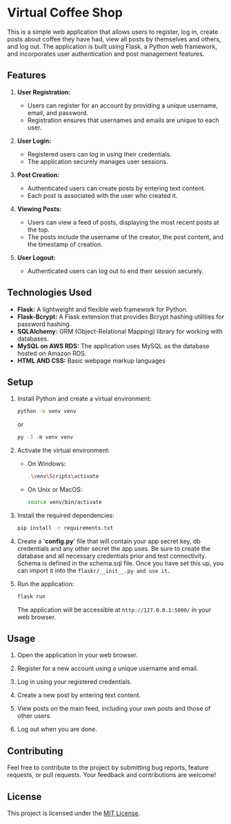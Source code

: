 # Virtual Coffee Shop

This is a simple web application that allows users to register, log in, create posts about coffee they have had, view all posts by themselves and others, and log out. The application is built using Flask, a Python web framework, and incorporates user authentication and post management features.


## Features

1. **User Registration:**
   - Users can register for an account by providing a unique username, email, and password.
   - Registration ensures that usernames and emails are unique to each user.

2. **User Login:**
   - Registered users can log in using their credentials.
   - The application securely manages user sessions.

3. **Post Creation:**
   - Authenticated users can create posts by entering text content.
   - Each post is associated with the user who created it.

4. **Viewing Posts:**
   - Users can view a feed of posts, displaying the most recent posts at the top.
   - The posts include the username of the creator, the post content, and the timestamp of creation.

5. **User Logout:**
   - Authenticated users can log out to end their session securely.

## Technologies Used

- **Flask:** A lightweight and flexible web framework for Python.
- **Flask-Bcrypt:** A Flask extension that provides Bcrypt hashing utilities for password hashing.
- **SQLAlchemy:** ORM (Object-Relational Mapping) library for working with databases.
- **MySQL on AWS RDS:** The application uses MySQL as the database hosted on Amazon RDS.
- **HTML AND CSS:** Basic webpage markup languages

## Setup

1. Install Python and create a virtual environment:

    ```bash
    python -m venv venv
    ```
    or 

    ```powershell
    py -3 -m venv venv
    ```

2. Activate the virtual environment:

    - On Windows:

        ```bash
        .\venv\Scripts\activate
        ```

    - On Unix or MacOS:

        ```bash
        source venv/bin/activate
        ```

3. Install the required dependencies:

    ```bash
    pip install -r requirements.txt
    ```
4. Create a '**config.py**' file that will contain your app secret key, db credentials and any other secret the app uses. Be sure to create the database and all necessary credentials prior and test connectivity.
Schema is defined in the schema.sql file. Once you have set this up, you can import it into the 
    ```flaskr/__init__.py and use it.```

5. Run the application:

    ```bash
    flask run
    ```

   The application will be accessible at `http://127.0.0.1:5000/` in your web browser.



## Usage

1. Open the application in your web browser.

2. Register for a new account using a unique username and email.

3. Log in using your registered credentials.

4. Create a new post by entering text content.

5. View posts on the main feed, including your own posts and those of other users.

6. Log out when you are done.

## Contributing

Feel free to contribute to the project by submitting bug reports, feature requests, or pull requests. Your feedback and contributions are welcome!

## License

This project is licensed under the [MIT License](LICENSE).
